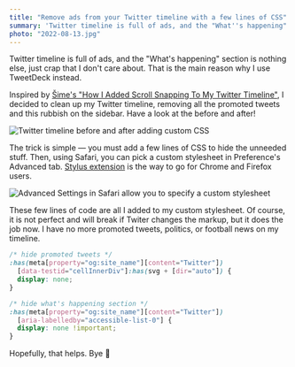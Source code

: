 ```yaml
---
title: "Remove ads from your Twitter timeline with a few lines of CSS"
summary: 'Twitter timeline is full of ads, and the "What''s happening" section is nothing else, just crap that I don''t care about. The trick is simple — you must add a few lines of CSS to hide the unneeded stuff.'
photo: "2022-08-13.jpg"
---
```


Twitter timeline is full of ads, and the "What's happening" section is nothing else, just crap that I don't care about. That is the main reason why I use TweetDeck instead.

Inspired by [Šime's "How I Added Scroll Snapping To My Twitter Timeline"](https://css-tricks.com/how-i-added-scroll-snapping-to-my-twitter-timeline/), I decided to clean up my Twitter timeline, removing all the promoted tweets and this rubbish on the sidebar. Have a look at the before and after!

![Twitter timeline before and after adding custom CSS](/photos/2022-08-13-1.png)

The trick is simple — you must add a few lines of CSS to hide the unneeded stuff. Then, using Safari, you can pick a custom stylesheet in Preference's Advanced tab. [Stylus extension](https://add0n.com/stylus.html) is the way to go for Chrome and Firefox users.

![Advanced Settings in Safari allow you to specify a custom stylesheet](/photos/2022-08-13-2.png)

These few lines of code are all I added to my custom stylesheet. Of course, it is not perfect and will break if Twiter changes the markup, but it does the job now. I have no more promoted tweets, politics, or football news on my timeline.

```css
/* hide promoted tweets */
:has(meta[property="og:site_name"][content="Twitter"])
  [data-testid="cellInnerDiv"]:has(svg + [dir="auto"]) {
  display: none;
}

/* hide what's happening section */
:has(meta[property="og:site_name"][content="Twitter"])
  [aria-labelledby="accessible-list-0"] {
  display: none !important;
}
```

Hopefully, that helps. Bye 👋

